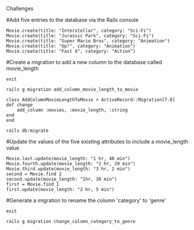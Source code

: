 Challenges

#Add five entries to the database via the Rails console

    Movie.create(title: "Interstellar", category: "Sci-Fi")
    Movie.create(title: "Jurassic Park", category: "Sci-Fi")
    Movie.create(title: "Super Mario Bros", category: "Animation")
    Movie.create(title: "Up!", category: "Animation")
    Movie.create(title: "Fast X", category: "Action")


#Create a migration to add a new column to the database called movie_length

    exit

    rails g migration add_column_movie_length_to_movie

    class AddColumnMovieLengthToMovie < ActiveRecord::Migration[7.0]
    def change
        add_column :movies, :movie_length, :string
    end
    end

    rails db:migrate

#Update the values of the five existing attributes to include a movie_length value 

    Movie.last.update(movie_length: "1 hr, 40 min")
    Movie.fourth.update(movie_length: "2 hr, 20 min")
    Movie.third.update(movie_length: "3 hr, 2 min")
    second = Movie.find 2
    second.update(movie_length: "1hr, 30 min")
    first = Movie.find 1
    first.update(movie_length: "2 hr, 5 min")


#Generate a migration to rename the column 'category' to 'genre'

    exit

    rails g migration change_column_category_to_genre

    